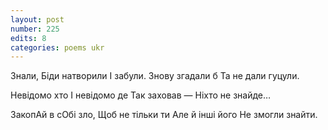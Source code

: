 ```yaml
---
layout: post
number: 225
edits: 8
categories: poems ukr
---
```


Знали, 
Біди натворили 
І забули.
Знову згадали б
Та не дали гуцули.

Невідомо хто
І невідомо де
Так заховав — 
Ніхто не знайде…

ЗакопАй в сОбі зло,
Щоб не тільки ти
Але й інші його
Не змогли знайти.
